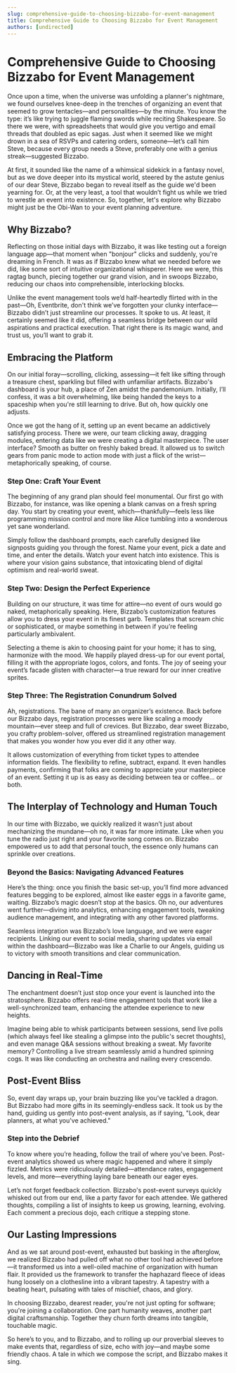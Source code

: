 ```yaml
---
slug: comprehensive-guide-to-choosing-bizzabo-for-event-management
title: Comprehensive Guide to Choosing Bizzabo for Event Management
authors: [undirected]
---
```



# Comprehensive Guide to Choosing Bizzabo for Event Management

Once upon a time, when the universe was unfolding a planner's nightmare, we found ourselves knee-deep in the trenches of organizing an event that seemed to grow tentacles—and personalities—by the minute. You know the type: it’s like trying to juggle flaming swords while reciting Shakespeare. So there we were, with spreadsheets that would give you vertigo and email threads that doubled as epic sagas. Just when it seemed like we might drown in a sea of RSVPs and catering orders, someone—let’s call him Steve, because every group needs a Steve, preferably one with a genius streak—suggested Bizzabo.

At first, it sounded like the name of a whimsical sidekick in a fantasy novel, but as we dove deeper into its mystical world, steered by the astute genius of our dear Steve, Bizzabo began to reveal itself as the guide we'd been yearning for. Or, at the very least, a tool that wouldn’t fight us while we tried to wrestle an event into existence. So, together, let's explore why Bizzabo might just be the Obi-Wan to your event planning adventure.

## Why Bizzabo?

Reflecting on those initial days with Bizzabo, it was like testing out a foreign language app—that moment when "bonjour" clicks and suddenly, you're dreaming in French. It was as if Bizzabo knew what we needed before we did, like some sort of intuitive organizational whisperer. Here we were, this ragtag bunch, piecing together our grand vision, and in swoops Bizzabo, reducing our chaos into comprehensible, interlocking blocks.

Unlike the event management tools we’d half-heartedly flirted with in the past—Oh, Eventbrite, don't think we’ve forgotten your clunky interface—Bizzabo didn’t just streamline our processes. It spoke to us. At least, it certainly seemed like it did, offering a seamless bridge between our wild aspirations and practical execution. That right there is its magic wand, and trust us, you’ll want to grab it. 

## Embracing the Platform

On our initial foray—scrolling, clicking, assessing—it felt like sifting through a treasure chest, sparkling but filled with unfamiliar artifacts. Bizzabo's dashboard is your hub, a place of Zen amidst the pandemonium. Initially, I’ll confess, it was a bit overwhelming, like being handed the keys to a spaceship when you're still learning to drive. But oh, how quickly one adjusts.

Once we got the hang of it, setting up an event became an addictively satisfying process. There we were, our team clicking away, dragging modules, entering data like we were creating a digital masterpiece. The user interface? Smooth as butter on freshly baked bread. It allowed us to switch gears from panic mode to action mode with just a flick of the wrist—metaphorically speaking, of course.

### Step One: Craft Your Event

The beginning of any grand plan should feel monumental. Our first go with Bizzabo, for instance, was like opening a blank canvas on a fresh spring day. You start by creating your event, which—thankfully—feels less like programming mission control and more like Alice tumbling into a wonderous yet sane wonderland.

Simply follow the dashboard prompts, each carefully designed like signposts guiding you through the forest. Name your event, pick a date and time, and enter the details. Watch your event hatch into existence. This is where your vision gains substance, that intoxicating blend of digital optimism and real-world sweat.

### Step Two: Design the Perfect Experience

Building on our structure, it was time for attire—no event of ours would go naked, metaphorically speaking. Here, Bizzabo’s customization features allow you to dress your event in its finest garb. Templates that scream chic or sophisticated, or maybe something in between if you’re feeling particularly ambivalent.

Selecting a theme is akin to choosing paint for your home; it has to sing, harmonize with the mood. We happily played dress-up for our event portal, filling it with the appropriate logos, colors, and fonts. The joy of seeing your event’s facade glisten with character—a true reward for our inner creative sprites.

### Step Three: The Registration Conundrum Solved

Ah, registrations. The bane of many an organizer’s existence. Back before our Bizzabo days, registration processes were like scaling a moody mountain—ever steep and full of crevices. But Bizzabo, dear sweet Bizzabo, you crafty problem-solver, offered us streamlined registration management that makes you wonder how you ever did it any other way.

It allows customization of everything from ticket types to attendee information fields. The flexibility to refine, subtract, expand. It even handles payments, confirming that folks are coming to appreciate your masterpiece of an event. Setting it up is as easy as deciding between tea or coffee... or both.

## The Interplay of Technology and Human Touch

In our time with Bizzabo, we quickly realized it wasn’t just about mechanizing the mundane—oh no, it was far more intimate. Like when you tune the radio just right and your favorite song comes on. Bizzabo empowered us to add that personal touch, the essence only humans can sprinkle over creations.

### Beyond the Basics: Navigating Advanced Features

Here’s the thing: once you finish the basic set-up, you’ll find more advanced features begging to be explored, almost like easter eggs in a favorite game, waiting. Bizzabo’s magic doesn’t stop at the basics. Oh no, our adventures went further—diving into analytics, enhancing engagement tools, tweaking audience management, and integrating with any other favored platforms.

Seamless integration was Bizzabo’s love language, and we were eager recipients. Linking our event to social media, sharing updates via email within the dashboard—Bizzabo was like a Charlie to our Angels, guiding us to victory with smooth transitions and clear communication.

## Dancing in Real-Time

The enchantment doesn’t just stop once your event is launched into the stratosphere. Bizzabo offers real-time engagement tools that work like a well-synchronized team, enhancing the attendee experience to new heights.

Imagine being able to whisk participants between sessions, send live polls (which always feel like stealing a glimpse into the public's secret thoughts), and even manage Q&A sessions without breaking a sweat. My favorite memory? Controlling a live stream seamlessly amid a hundred spinning cogs. It was like conducting an orchestra and nailing every crescendo.

## Post-Event Bliss

So, event day wraps up, your brain buzzing like you've tackled a dragon. But Bizzabo had more gifts in its seemingly-endless sack. It took us by the hand, guiding us gently into post-event analysis, as if saying, "Look, dear planners, at what you've achieved." 

### Step into the Debrief

To know where you’re heading, follow the trail of where you've been. Post-event analytics showed us where magic happened and where it simply fizzled. Metrics were ridiculously detailed—attendance rates, engagement levels, and more—everything laying bare beneath our eager eyes.

Let’s not forget feedback collection. Bizzabo's post-event surveys quickly whisked out from our end, like a party favor for each attendee. We gathered thoughts, compiling a list of insights to keep us growing, learning, evolving. Each comment a precious dojo, each critique a stepping stone.

## Our Lasting Impressions

And as we sat around post-event, exhausted but basking in the afterglow, we realized Bizzabo had pulled off what no other tool had achieved before—it transformed us into a well-oiled machine of organization with human flair. It provided us the framework to transfer the haphazard fleece of ideas hung loosely on a clothesline into a vibrant tapestry. A tapestry with a beating heart, pulsating with tales of mischief, chaos, and glory.

In choosing Bizzabo, dearest reader, you're not just opting for software; you're joining a collaboration. One part humanity weaves, another part digital craftsmanship. Together they churn forth dreams into tangible, touchable magic.

So here’s to you, and to Bizzabo, and to rolling up our proverbial sleeves to make events that, regardless of size, echo with joy—and maybe some friendly chaos. A tale in which we compose the script, and Bizzabo makes it sing.